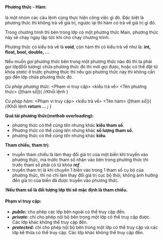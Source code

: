 
#### **Phương thức - Hàm:**
là một nhóm các câu lệnh cùng thực hiện công việc gì đó. Đặc biệt là phương thức thì không trả về giá trị, ngược lại thì hàm có trả về giá trị gì đó.

Trong chương trình thì bên trong lớp có một phương thức Main, phương thức này sẽ chạy ngay lập tức khi cho chạy chương trình.

Phương thức có kiểu trả về là **void**, còn hàm thì có kiểu trả về như là: **int, float, bool, double, ...**

Nếu muốn _gọi_ phương thức bên trong một phương thức nào đó thì ta phải gọi lớp(Đối tượng) chứa phương thức đó thì mới gọi được, hoặc có thể đặt từ khóa _static_ ở trước phương thức thì nếu gọi phương thức này thì không cần gọi đến lớp chứa phương thức đó.

_Cú pháp phương thức:_
<Phạm vi truy cập> <kiểu trả về> <Tên phương thức> ([tham số]){
	//Khối lệnh
}

_Cú pháp hàm:_
<Phạm vi truy cập> <kiểu trả về> <Tên hàm> ([tham số]){
	//Khối lệnh
	**return ... ;**
}

**Quá tải phương thức(methob overloading):**
- phương thức có thể _cùng tên_ nhưng khác **kiểu tham số**.
- Phương thức có thể _cùng tên_ nhưng khác **số lượng tham số.**
- phương thức có thể _cùng tên_ nhưng khác **kiểu**.

**Tham chiếu, tham trị:**
- truyền tham chiếu là làm thay đổi giá trị của một biến khi truyền vào phương thức, mà trước tham số nhận vào bên trong phương thức thì trước tham số phải có từ khóa **_ref_** .
- truyền tham trị là khi chuyền 1 biến vào trong 1 tham số cụ bộ của phương thức, thì nó chỉ làm thay đổi giá trị cục bộ thôi, không ảnh hưởng đến giá trị của biến đã được truyền vào phương thức.

!**Nếu tham số là đối tượng lớp thì sẽ mặc định là tham chiếu.**
#### **Phạm vi truy cập:**
- **_public:_** cho phép các lớp bên ngoài có thể truy cập đến.
-  **_private:_** chỉ cho phép nội bộ bên trong một lớp có thể truy cập được. Các lớp khác không thể truy cập đến.
- **_protected:_** chỉ cho phép nội bộ bên trong một lớp có thể truy cập và các lớp kế thừa có thể truy cập. Các lớp khác không thể truy cập đến.